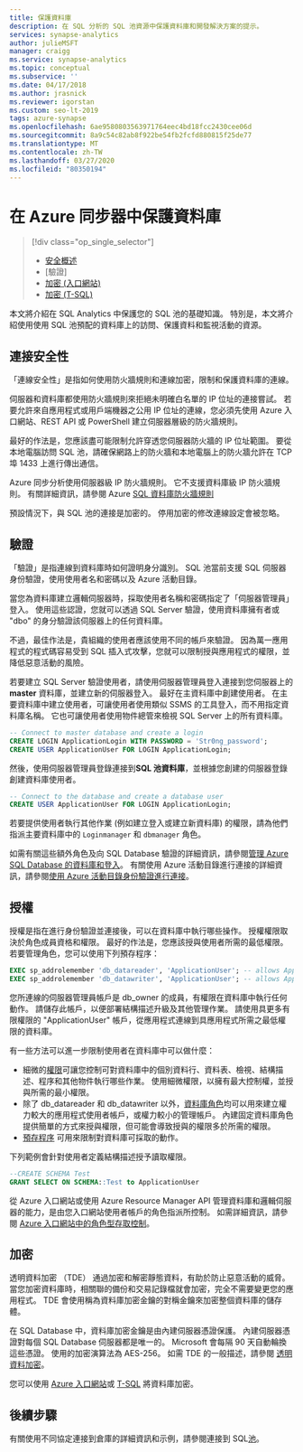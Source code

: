 ```yaml
---
title: 保護資料庫
description: 在 SQL 分析的 SQL 池資源中保護資料庫和開發解決方案的提示。
services: synapse-analytics
author: julieMSFT
manager: craigg
ms.service: synapse-analytics
ms.topic: conceptual
ms.subservice: ''
ms.date: 04/17/2018
ms.author: jrasnick
ms.reviewer: igorstan
ms.custom: seo-lt-2019
tags: azure-synapse
ms.openlocfilehash: 6ae9580803563971764eec4bd18fcc2430cee06d
ms.sourcegitcommit: 8a9c54c82ab8f922be54fb2fcfd880815f25de77
ms.translationtype: MT
ms.contentlocale: zh-TW
ms.lasthandoff: 03/27/2020
ms.locfileid: "80350194"
---
```

# <a name="secure-a-database-in-azure-synapse"></a>在 Azure 同步器中保護資料庫
> [!div class="op_single_selector"]
> * [安全概述](sql-data-warehouse-overview-manage-security.md)
> * [驗證][](sql-data-warehouse-authentication.md)
> * [加密 (入口網站)](sql-data-warehouse-encryption-tde.md)
> * [加密 (T-SQL)](sql-data-warehouse-encryption-tde-tsql.md)
> 
> 

本文將介紹在 SQL Analytics 中保護您的 SQL 池的基礎知識。 特別是，本文將介紹使用使用 SQL 池預配的資料庫上的訪問、保護資料和監視活動的資源。

## <a name="connection-security"></a>連接安全性
「連線安全性」是指如何使用防火牆規則和連線加密，限制和保護資料庫的連線。

伺服器和資料庫都使用防火牆規則來拒絕未明確白名單的 IP 位址的連接嘗試。 若要允許來自應用程式或用戶端機器之公用 IP 位址的連線，您必須先使用 Azure 入口網站、REST API 或 PowerShell 建立伺服器層級的防火牆規則。 

最好的作法是，您應該盡可能限制允許穿透您伺服器防火牆的 IP 位址範圍。  要從本地電腦訪問 SQL 池，請確保網路上的防火牆和本地電腦上的防火牆允許在 TCP 埠 1433 上進行傳出通信。  

Azure 同步分析使用伺服器級 IP 防火牆規則。 它不支援資料庫級 IP 防火牆規則。 有關詳細資訊，請參閱 Azure [SQL 資料庫防火牆規則](../../sql-database/sql-database-firewall-configure.md)

預設情況下，與 SQL 池的連接是加密的。  停用加密的修改連線設定會被忽略。

## <a name="authentication"></a>驗證
「驗證」是指連線到資料庫時如何證明身分識別。 SQL 池當前支援 SQL 伺服器身份驗證，使用使用者名和密碼以及 Azure 活動目錄。 

當您為資料庫建立邏輯伺服器時，採取使用者名稱和密碼指定了「伺服器管理員」登入。 使用這些認證，您就可以透過 SQL Server 驗證，使用資料庫擁有者或 "dbo" 的身分驗證該伺服器上的任何資料庫。

不過，最佳作法是，貴組織的使用者應該使用不同的帳戶來驗證。 因為萬一應用程式的程式碼容易受到 SQL 插入式攻擊，您就可以限制授與應用程式的權限，並降低惡意活動的風險。 

若要建立 SQL Server 驗證使用者，請使用伺服器管理員登入連接到您伺服器上的 **master** 資料庫，並建立新的伺服器登入。  最好在主資料庫中創建使用者。 在主要資料庫中建立使用者，可讓使用者使用類似 SSMS 的工具登入，而不用指定資料庫名稱。  它也可讓使用者使用物件總管來檢視 SQL Server 上的所有資料庫。

```sql
-- Connect to master database and create a login
CREATE LOGIN ApplicationLogin WITH PASSWORD = 'Str0ng_password';
CREATE USER ApplicationUser FOR LOGIN ApplicationLogin;
```

然後，使用伺服器管理員登錄連接到**SQL 池資料庫**，並根據您創建的伺服器登錄創建資料庫使用者。

```sql
-- Connect to the database and create a database user
CREATE USER ApplicationUser FOR LOGIN ApplicationLogin;
```

若要提供使用者執行其他作業 (例如建立登入或建立新資料庫) 的權限，請為他們指派主要資料庫中的 `Loginmanager` 和 `dbmanager` 角色。 

如需有關這些額外角色及向 SQL Database 驗證的詳細資訊，請參閱[管理 Azure SQL Database 的資料庫和登入](../../sql-database/sql-database-manage-logins.md)。  有關使用 Azure 活動目錄進行連接的詳細資訊，請參閱[使用 Azure 活動目錄身份驗證進行連接](sql-data-warehouse-authentication.md)。

## <a name="authorization"></a>授權
授權是指在進行身份驗證並連接後，可以在資料庫中執行哪些操作。 授權權限取決於角色成員資格和權限。 最好的作法是，您應該授與使用者所需的最低權限。 若要管理角色，您可以使用下列預存程序：

```sql
EXEC sp_addrolemember 'db_datareader', 'ApplicationUser'; -- allows ApplicationUser to read data
EXEC sp_addrolemember 'db_datawriter', 'ApplicationUser'; -- allows ApplicationUser to write data
```

您所連線的伺服器管理員帳戶是 db_owner 的成員，有權限在資料庫中執行任何動作。 請儲存此帳戶，以便部署結構描述升級及其他管理作業。 請使用具更多有限權限的 "ApplicationUser" 帳戶，從應用程式連線到具應用程式所需之最低權限的資料庫。

有一些方法可以進一步限制使用者在資料庫中可以做什麼：

* 細微的[權限](https://docs.microsoft.com/sql/relational-databases/security/permissions-database-engine?view=sql-server-ver15)可讓您控制可對資料庫中的個別資料行、資料表、檢視、結構描述、程序和其他物件執行哪些作業。 使用細微權限，以擁有最大控制權，並授與所需的最小權限。 
* 除了 db_datareader 和 db_datawriter 以外，[資料庫角色](https://docs.microsoft.com/sql/relational-databases/security/authentication-access/database-level-roles?view=sql-server-ver15)均可以用來建立權力較大的應用程式使用者帳戶，或權力較小的管理帳戶。 內建固定資料庫角色提供簡單的方式來授與權限，但可能會導致授與的權限多於所需的權限。
* [預存程序](https://docs.microsoft.com/sql/relational-databases/stored-procedures/stored-procedures-database-engine?redirectedfrom=MSDN&view=sql-server-ver15) 可用來限制對資料庫可採取的動作。

下列範例會針對使用者定義結構描述授予讀取權限。
```sql
--CREATE SCHEMA Test
GRANT SELECT ON SCHEMA::Test to ApplicationUser
```

從 Azure 入口網站或使用 Azure Resource Manager API 管理資料庫和邏輯伺服器的能力，是由您入口網站使用者帳戶的角色指派所控制。 如需詳細資訊，請參閱 [Azure 入口網站中的角色型存取控制](https://azure.microsoft.com/documentation/articles/role-based-access-control-configure)。

## <a name="encryption"></a>加密
透明資料加密 （TDE） 通過加密和解密靜態資料，有助於防止惡意活動的威脅。 當您加密資料庫時，相關聯的備份和交易記錄檔就會加密，完全不需要變更您的應用程式。 TDE 會使用稱為資料庫加密金鑰的對稱金鑰來加密整個資料庫的儲存體。 

在 SQL Database 中，資料庫加密金鑰是由內建伺服器憑證保護。 內建伺服器憑證對每個 SQL Database 伺服器都是唯一的。 Microsoft 會每隔 90 天自動輪換這些憑證。 使用的加密演算法為 AES-256。 如需 TDE 的一般描述，請參閱 [透明資料加密](https://docs.microsoft.com/sql/relational-databases/security/encryption/transparent-data-encryption?view=sql-server-ver15)。

您可以使用 [Azure 入口網站](sql-data-warehouse-encryption-tde.md)或 [T-SQL](sql-data-warehouse-encryption-tde-tsql.md) 將資料庫加密。

## <a name="next-steps"></a>後續步驟
有關使用不同協定連接到倉庫的詳細資訊和示例，請參閱連接到 SQL[池](sql-data-warehouse-connect-overview.md)。
